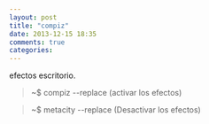 ```yaml
---
layout: post
title: "compiz"
date: 2013-12-15 18:35
comments: true
categories: 
---
```

efectos escritorio.

>~$ compiz --replace (activar los efectos)

>~$ metacity --replace (Desactivar los efectos)

